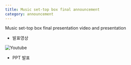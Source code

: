 ```yaml
---
title: Music set-top box final announcement
category: announcement
---
```



Music set-top box final presentation video and presentation

<!-- more -->

- 발표영상

![Youtube](https://youtu.be/3i_ZC3cKpwo)

- PPT 발표
